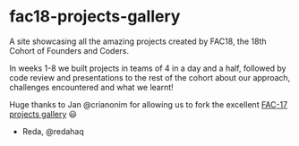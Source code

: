 # fac18-projects-gallery

A site showcasing all the amazing projects created by FAC18, the 18th Cohort of Founders and Coders. 

In weeks 1-8 we built projects in teams of 4 in a day and a half, followed by code review and presentations to the rest of the cohort about our approach, challenges encountered and what we learnt! 

Huge thanks to Jan @crianonim for allowing us to fork the excellent [FAC-17 projects gallery](https://github.com/fac-17/fac17-projects-gallery) :smiley:

- Reda, @redahaq
